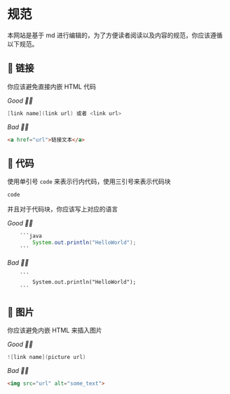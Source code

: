 # 规范

本网站是基于 md 进行编辑的，为了方便读者阅读以及内容的规范，你应该遵循以下规范。

## 🙂 链接

你应该避免直接内嵌 HTML 代码

_Good 👍🏻_

```java
[link name](link url) 或者 <link url>
```

_Bad 👎🏻_

```html
<a href="url">链接文本</a>
```

## 🙂 代码

使用单引号 `code` 来表示行内代码，使用三引号来表示代码块

```java
code
```

并且对于代码块，你应该写上对应的语言

_Good 👍🏻_

```java
    ```java
        System.out.println("HelloWorld");
    ```
```

_Bad 👎🏻_

```html
    ```
        System.out.println("HelloWorld");
    ```
```

## 🙂 图片

你应该避免内嵌 HTML 来插入图片

_Good 👍🏻_

```java
![link name](picture url)
```

_Bad 👎🏻_

```html
<img src="url" alt="some_text">
```

